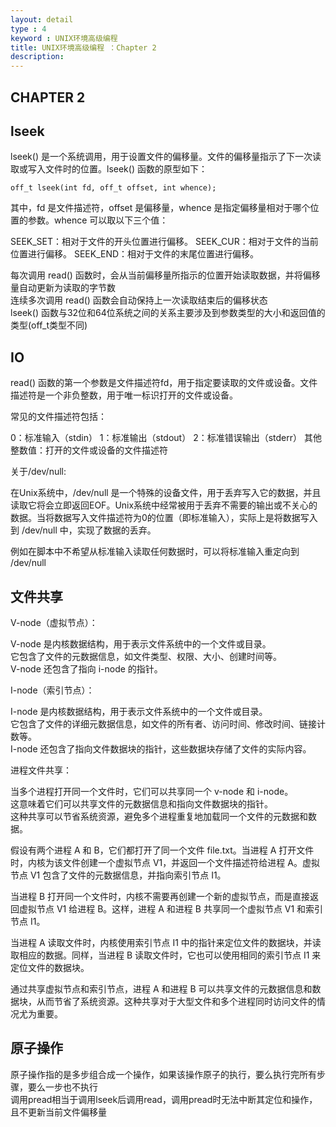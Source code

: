 ```yaml
---
layout: detail
type : 4
keyword : UNIX环境高级编程
title: UNIX环境高级编程 ：Chapter 2
description: 
---
```


## CHAPTER 2

## lseek

lseek() 是一个系统调用，用于设置文件的偏移量。文件的偏移量指示了下一次读取或写入文件时的位置。lseek() 函数的原型如下：

`off_t lseek(int fd, off_t offset, int whence);`

其中，fd 是文件描述符，offset 是偏移量，whence 是指定偏移量相对于哪个位置的参数。whence 可以取以下三个值：

SEEK_SET：相对于文件的开头位置进行偏移。
SEEK_CUR：相对于文件的当前位置进行偏移。
SEEK_END：相对于文件的末尾位置进行偏移。

每次调用 read() 函数时，会从当前偏移量所指示的位置开始读取数据，并将偏移量自动更新为读取的字节数  
连续多次调用 read() 函数会自动保持上一次读取结束后的偏移状态  
lseek() 函数与32位和64位系统之间的关系主要涉及到参数类型的大小和返回值的类型(off_t类型不同)

## IO

read() 函数的第一个参数是文件描述符fd，用于指定要读取的文件或设备。文件描述符是一个非负整数，用于唯一标识打开的文件或设备。

常见的文件描述符包括：

0：标准输入（stdin）
1：标准输出（stdout）
2：标准错误输出（stderr）
其他整数值：打开的文件或设备的文件描述符

关于/dev/null:  

在Unix系统中，/dev/null 是一个特殊的设备文件，用于丢弃写入它的数据，并且读取它将会立即返回EOF。Unix系统中经常被用于丢弃不需要的输出或不关心的数据。当将数据写入文件描述符为0的位置（即标准输入），实际上是将数据写入到 /dev/null 中，实现了数据的丢弃。

例如在脚本中不希望从标准输入读取任何数据时，可以将标准输入重定向到 /dev/null

## 文件共享

V-node（虚拟节点）：

V-node 是内核数据结构，用于表示文件系统中的一个文件或目录。  
它包含了文件的元数据信息，如文件类型、权限、大小、创建时间等。  
V-node 还包含了指向 i-node 的指针。    

I-node（索引节点）：  

I-node 是内核数据结构，用于表示文件系统中的一个文件或目录。  
它包含了文件的详细元数据信息，如文件的所有者、访问时间、修改时间、链接计数等。  
I-node 还包含了指向文件数据块的指针，这些数据块存储了文件的实际内容。  

进程文件共享：

当多个进程打开同一个文件时，它们可以共享同一个 v-node 和 i-node。  
这意味着它们可以共享文件的元数据信息和指向文件数据块的指针。  
这种共享可以节省系统资源，避免多个进程重复地加载同一个文件的元数据和数据。  

假设有两个进程 A 和 B，它们都打开了同一个文件 file.txt。当进程 A 打开文件时，内核为该文件创建一个虚拟节点 V1，并返回一个文件描述符给进程 A。虚拟节点 V1 包含了文件的元数据信息，并指向索引节点 I1。

当进程 B 打开同一个文件时，内核不需要再创建一个新的虚拟节点，而是直接返回虚拟节点 V1 给进程 B。这样，进程 A 和进程 B 共享同一个虚拟节点 V1 和索引节点 I1。

当进程 A 读取文件时，内核使用索引节点 I1 中的指针来定位文件的数据块，并读取相应的数据。同样，当进程 B 读取文件时，它也可以使用相同的索引节点 I1 来定位文件的数据块。

通过共享虚拟节点和索引节点，进程 A 和进程 B 可以共享文件的元数据信息和数据块，从而节省了系统资源。这种共享对于大型文件和多个进程同时访问文件的情况尤为重要。

## 原子操作  

原子操作指的是多步组合成一个操作，如果该操作原子的执行，要么执行完所有步骤，要么一步也不执行  
调用pread相当于调用lseek后调用read，调用pread时无法中断其定位和操作，且不更新当前文件偏移量
